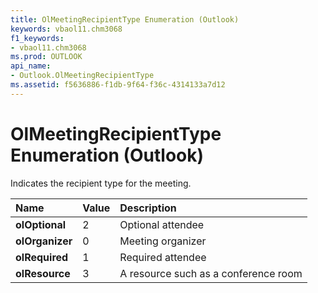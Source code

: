 ```yaml
---
title: OlMeetingRecipientType Enumeration (Outlook)
keywords: vbaol11.chm3068
f1_keywords:
- vbaol11.chm3068
ms.prod: OUTLOOK
api_name:
- Outlook.OlMeetingRecipientType
ms.assetid: f5636886-f1db-9f64-f36c-4314133a7d12
---
```



# OlMeetingRecipientType Enumeration (Outlook)

Indicates the recipient type for the meeting.



|**Name**|**Value**|**Description**|
|:-----|:-----|:-----|
| **olOptional**|2|Optional attendee|
| **olOrganizer**|0|Meeting organizer|
| **olRequired**|1|Required attendee|
| **olResource**|3|A resource such as a conference room|

